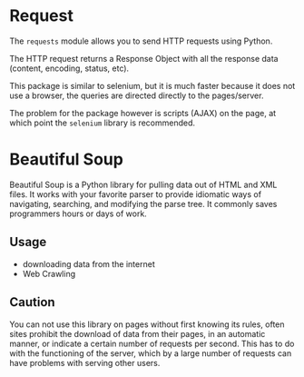 # Request

The ```requests``` module allows you to send HTTP requests using Python.

The HTTP request returns a Response Object with all the response data (content, encoding, status, etc).

This package is similar to selenium, but it is much faster because it does not use a browser, the queries are directed directly to the pages/server.

The problem for the package however is scripts (AJAX) on the page, at which point the ```selenium``` library is recommended.

# Beautiful Soup
Beautiful Soup is a Python library for pulling data out of HTML and XML files. It works with your favorite parser to provide idiomatic ways of navigating, searching, and modifying the parse tree. It commonly saves programmers hours or days of work.
## Usage
* downloading data from the internet
* Web Crawling

## Caution 
You can not use this library on pages without first knowing its rules, often sites prohibit the download of data from their pages, in an automatic manner, or indicate a certain number of requests per second. This has to do with the functioning of the server, which by a large number of requests can have problems with serving other users.

